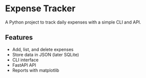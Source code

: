 # Expense Tracker

A Python project to track daily expenses with a simple CLI and API.

## Features
- Add, list, and delete expenses
- Store data in JSON (later SQLite)
- CLI interface
- FastAPI API
- Reports with matplotlib